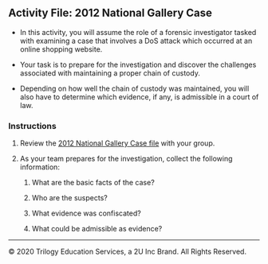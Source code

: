 ## Activity File: 2012 National Gallery Case

- In this activity, you will assume the role of a forensic investigator tasked with examining a case that involves a DoS attack which occurred at an online shopping website.
 
- Your task is to prepare for the investigation and discover the  challenges associated with maintaining a proper chain of custody.
 
- Depending on how well the chain of custody was maintained, you will also have to determine which evidence, if any, is admissible in a court of law.


### Instructions 

1. Review the [2012 National Gallery Case file](../Unsolved/The_2012_National_Gallery_Scenario.pdf) with your group.

2. As your team prepares for the investigation, collect the following information:

   1. What are the basic facts of the case?

   2. Who are the suspects?

   3. What evidence was confiscated?

   4. What could be admissible as evidence?

----

&copy; 2020 Trilogy Education Services, a 2U Inc Brand.   All Rights Reserved.
